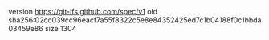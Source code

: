 version https://git-lfs.github.com/spec/v1
oid sha256:02cc039cc96eacf7a55f8322c5e8e84352425ed7c1b04188f0c1bbda03459e86
size 1304
